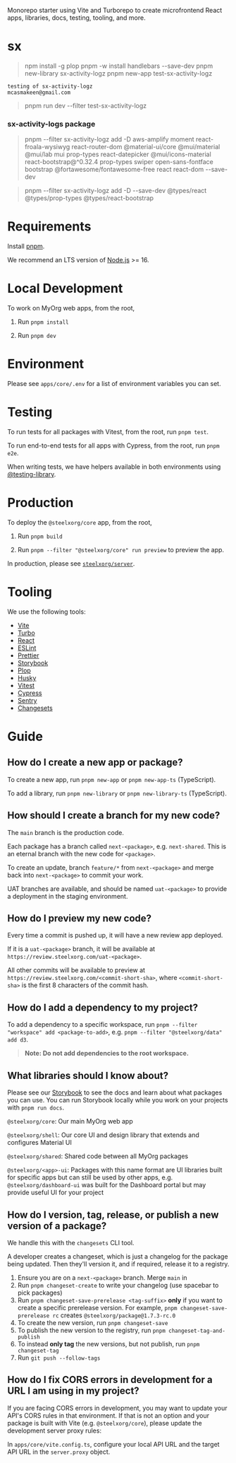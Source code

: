 Monorepo starter using Vite and Turborepo to create microfrontend React apps, libraries, docs, testing, tooling, and more.

# sx
> npm install -g plop
> pnpm -w install handlebars --save-dev
> pnpm new-library sx-activity-logz
> pnpm new-app test-sx-activity-logz
```
testing of sx-activity-logz
mcasmakeen@gmail.com
```

> pnpm run dev --filter test-sx-activity-logz

### sx-activity-logs package
> pnpm --filter sx-activity-logz add -D aws-amplify moment react-froala-wysiwyg react-router-dom @material-ui/core @mui/material @mui/lab mui prop-types react-datepicker @mui/icons-material react-bootstrap@^0.32.4 prop-types swiper open-sans-fontface bootstrap @fortawesome/fontawesome-free react react-dom --save-dev

> pnpm --filter sx-activity-logz add -D --save-dev @types/react @types/prop-types @types/react-bootstrap

# Requirements

Install [pnpm](https://pnpm.io/).

We recommend an LTS version of [Node.js](https://nodejs.org/en/) >= 16.

# Local Development

To work on MyOrg web apps, from the root,

1. Run `pnpm install`

2. Run `pnpm dev`

# Environment

Please see `apps/core/.env` for a list of environment variables you can set.

# Testing

To run tests for all packages with Vitest, from the root, run `pnpm test`.

To run end-to-end tests for all apps with Cypress, from the root, run `pnpm e2e`.

When writing tests, we have helpers available in both environments using [@testing-library](https://testing-library.com/docs/queries/about).

# Production

To deploy the `@steelxorg/core` app, from the root,

1. Run `pnpm build`

2. Run `pnpm --filter "@steelxorg/core" run preview` to preview the app.

In production, please see [`steelxorg/server`](https://github.steelxorg.com/steelxorg/steelxorg-server).

# Tooling

We use the following tools:

- [Vite](https://vitejs.dev/)
- [Turbo](https://turbo.build/repo)
- [React](https://reactjs.org/)
- [ESLint](https://eslint.org/)
- [Prettier](https://prettier.io/)
- [Storybook](https://storybook.js.org/)
- [Plop](https://github.com/plopjs/plop)
- [Husky](https://github.com/typicode/husky)
- [Vitest](https://github.com/vitest-dev/vitest)
- [Cypress](https://www.cypress.io/)
- [Sentry](https://github.com/getsentry/sentry)
- [Changesets](https://github.com/changesets/changesets)

# Guide

## How do I create a new app or package?

To create a new app, run `pnpm new-app` or `pnpm new-app-ts` (TypeScript).

To add a library, run `pnpm new-library` or `pnpm new-library-ts` (TypeScript).

## How should I create a branch for my new code?

The `main` branch is the production code.

Each package has a branch called `next-<package>`, e.g. `next-shared`. This is an eternal branch with the new code for `<package>`.

To create an update, branch `feature/*` from `next-<package>` and merge back into `next-<package>` to commit your work.

UAT branches are available, and should be named `uat-<package>` to provide a deployment in the staging environment.

## How do I preview my new code?

Every time a commit is pushed up, it will have a new review app deployed.

If it is a `uat-<package>` branch, it will be available at `https://review.steelxorg.com/uat-<package>`.

All other commits will be available to preview at `https://review.steelxorg.com/<commit-short-sha>`, where `<commit-short-sha>` is the first 8 characters of the commit hash.

## How do I add a dependency to my project?

To add a dependency to a specific workspace, run `pnpm --filter "workspace" add <package-to-add>`, e.g. `pnpm --filter "@steelxorg/data" add d3`.

> **Note: Do not add dependencies to the root workspace.**

## What libraries should I know about?

Please see our [Storybook](https://storybook.steelxorg.com) to see the docs and learn about what packages you can use. You can run Storybook locally while you work on your projects with `pnpm run docs`.

`@steelxorg/core`: Our main MyOrg web app

`@steelxorg/shell`: Our core UI and design library that extends and configures Material UI

`@steelxorg/shared`: Shared code between all MyOrg packages

`@steelxorg/<app>-ui`: Packages with this name format are UI libraries built for specific apps but can still be used by other apps, e.g. `@steelxorg/dashboard-ui` was built for the Dashboard portal but may provide useful UI for your project

## How do I version, tag, release, or publish a new version of a package?

We handle this with the `changesets` CLI tool.

A developer creates a changeset, which is just a changelog for the package being updated. Then they'll version it, and if required, release it to a registry.

1. Ensure you are on a `next-<package>` branch. Merge `main` in
2. Run `pnpm changeset-create` to write your changelog (use spacebar to pick packages)
3. Run `pnpm changeset-save-prerelease <tag-suffix>` **only** if you want to create a specific prerelease version. For example, `pnpm changeset-save-prerelease rc` creates `@steelxorg/package@1.7.3-rc.0`
4. To create the new version, run `pnpm changeset-save`
5. To publish the new version to the registry, run `pnpm changeset-tag-and-publish`
6. To instead **only tag** the new versions, but not publish, run `pnpm changeset-tag`
7. Run `git push --follow-tags`

## How do I fix CORS errors in development for a URL I am using in my project?

If you are facing CORS errors in development, you may want to update your API's CORS rules in that environment. If that is not an option and your package is built with Vite (e.g. `@steelxorg/core`), please update the development server proxy rules:

In `apps/core/vite.config.ts`, configure your local API URL and the target API URL in the `server.proxy` object.
